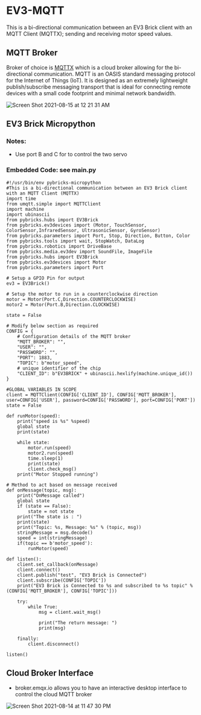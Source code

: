 # EV3-MQTT

This is a bi-directional communication between an EV3 Brick client with an MQTT Client (MQTTX); sending and receiving motor speed values.

## MQTT Broker 

Broker of choice is [MQTTX](https://mqtt.org/software/) which is a cloud broker allowing for the bi-directional communication. MQTT is an OASIS standard messaging protocol for the Internet of Things (IoT). It is designed as an extremely lightweight publish/subscribe messaging transport that is ideal for connecting remote devices with a small code footprint and minimal network bandwidth. 

![Screen Shot 2021-08-15 at 12 21 31 AM](https://user-images.githubusercontent.com/59946287/129467052-c7c6317d-c32e-40e3-b270-8a171a767e9e.png)


## EV3 Brick Micropython

### Notes: 

-  Use port B and C for to control the two servo

### Embedded Code: see main.py 

    #!/usr/bin/env pybricks-micropython
    #This is a bi-directional communication between an EV3 Brick client with an MQTT Client (MQTTX)
    import time
    from umqtt.simple import MQTTClient
    import machine
    import ubinascii
    from pybricks.hubs import EV3Brick
    from pybricks.ev3devices import (Motor, TouchSensor, ColorSensor,InfraredSensor, UltrasonicSensor, GyroSensor)
    from pybricks.parameters import Port, Stop, Direction, Button, Color
    from pybricks.tools import wait, StopWatch, DataLog
    from pybricks.robotics import DriveBase
    from pybricks.media.ev3dev import SoundFile, ImageFile
    from pybricks.hubs import EV3Brick
    from pybricks.ev3devices import Motor
    from pybricks.parameters import Port

    # Setup a GPIO Pin for output
    ev3 = EV3Brick()

    # Setup the motor to run in a counterclockwise direction
    motor = Motor(Port.C,Direction.COUNTERCLOCKWISE)
    motor2 = Motor(Port.B,Direction.CLOCKWISE)

    state = False

    # Modify below section as required
    CONFIG = {
        # Configuration details of the MQTT broker
        "MQTT_BROKER": "",
        "USER": "",
        "PASSWORD": "",
        "PORT": 1883,
        "TOPIC": b"motor_speed",
        # unique identifier of the chip
        "CLIENT_ID": b"EV3BRICK" + ubinascii.hexlify(machine.unique_id())
    }

    #GLOBAL VARIABLES IN SCOPE
    client = MQTTClient(CONFIG['CLIENT_ID'], CONFIG['MQTT_BROKER'], user=CONFIG['USER'], password=CONFIG['PASSWORD'], port=CONFIG['PORT'])
    state = False 

    def runMotor(speed):
        print("speed is %s" %speed)
        global state
        print(state)

        while state:
            motor.run(speed)
            motor2.run(speed)
            time.sleep(1)
            print(state)
            client.check_msg()
        print("Motor Stopped running")

    # Method to act based on message received   
    def onMessage(topic, msg):
        print("OnMessage called")
        global state
        if (state == False):
            state = not state
        print("The state is : ")
        print(state)
        print("Topic: %s, Message: %s" % (topic, msg))
        stringMessage = msg.decode()
        speed = int(stringMessage)
        if(topic == b'motor_speed'):
            runMotor(speed)

    def listen():
        client.set_callback(onMessage)
        client.connect()
        client.publish("test", "EV3 Brick is Connected")
        client.subscribe(CONFIG['TOPIC'])
        print("EV3 Brick is Connected to %s and subscribed to %s topic" % (CONFIG['MQTT_BROKER'], CONFIG['TOPIC']))

        try:
            while True:
                msg = client.wait_msg()

                print("The return message: ")
                print(msg)

        finally:
            client.disconnect()  

    listen()
 


## Cloud Broker Interface

- broker.emqx.io allows you to have an interactive desktop interface to control the cloud MQTT broker 

![Screen Shot 2021-08-14 at 11 47 30 PM](https://user-images.githubusercontent.com/59946287/129466816-81b2078f-b8c6-4d83-b08f-9c49ad6a2f53.png)



